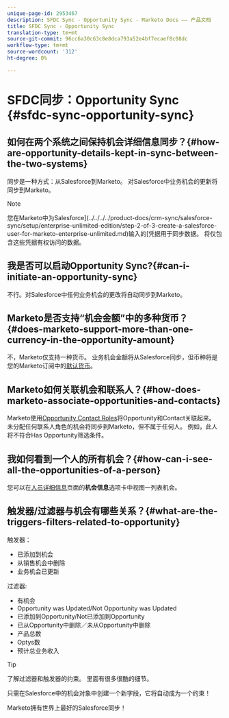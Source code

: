 ```yaml
---
unique-page-id: 2953467
description: SFDC Sync - Opportunity Sync - Marketo Docs —— 产品文档
title: SFDC Sync - Opportunity Sync
translation-type: tm+mt
source-git-commit: 96cc6a30c63c8e8dca793a52e4bf7ecaef8c08dc
workflow-type: tm+mt
source-wordcount: '312'
ht-degree: 0%

---
```



# SFDC同步：Opportunity Sync {#sfdc-sync-opportunity-sync}

## 如何在两个系统之间保持机会详细信息同步？{#how-are-opportunity-details-kept-in-sync-between-the-two-systems}

同步是一种方式：从Salesforce到Marketo。 对Salesforce中业务机会的更新将同步到Marketo。

>[!NOTE]
>
>您在Marketo中为Salesforce](../../../../product-docs/crm-sync/salesforce-sync/setup/enterprise-unlimited-edition/step-2-of-3-create-a-salesforce-user-for-marketo-enterprise-unlimited.md)输入的[凭据用于同步数据。 将仅包含这些凭据有权访问的数据。

## 我是否可以启动Opportunity Sync?{#can-i-initiate-an-opportunity-sync}

不行。对Salesforce中任何业务机会的更改将自动同步到Marketo。

## Marketo是否支持“机会金额”中的多种货币？{#does-marketo-support-more-than-one-currency-in-the-opportunity-amount}

不，Marketo仅支持一种货币。 业务机会金额将从Salesforce同步，但币种将是您的Marketo订阅中的[默认货币](https://docs.marketo.com/display/DOCS/Set+Default+Location+Settings+for+a+Subscription#SetDefaultLocationSettingsforaSubscription-SettheDefaultCurrencySettingsforaSubscription)。

## Marketo如何关联机会和联系人？{#how-does-marketo-associate-opportunities-and-contacts}

Marketo使用[Opportunity Contact Roles](https://help.salesforce.com/HTViewHelpDoc?id=contactroles.htm)将Opportunity和Contact关联起来。 未分配任何联系人角色的机会将同步到Marketo，但不属于任何人。 例如，此人将不符合Has Opportunity筛选条件。

## 我如何看到一个人的所有机会？{#how-can-i-see-all-the-opportunities-of-a-person}

您可以在[人员详细信息](../../../../product-docs/core-marketo-concepts/smart-lists-and-static-lists/managing-people-in-smart-lists/using-the-person-detail-page.md)页面的&#x200B;**机会信息**&#x200B;选项卡中视图一列表机会。

## 触发器/过滤器与机会有哪些关系？{#what-are-the-triggers-filters-related-to-opportunity}

触发器：

* 已添加到机会
* 从销售机会中删除
* 业务机会已更新

过滤器:

* 有机会
* Opportunity was Updated/Not Opportunity was Updated
* 已添加到Opportunity/Not已添加到Opportunity
* 已从Opportunity中删除／未从Opportunity中删除
* 产品总数
* Optys数
* 预计总业务收入

>[!TIP]
>
>了解过滤器和触发器的约束。 里面有很多很酷的细节。
>
>只需在Salesforce中的机会对象中创建一个新字段，它将自动成为一个约束！

Marketo拥有世界上最好的Salesforce同步！
